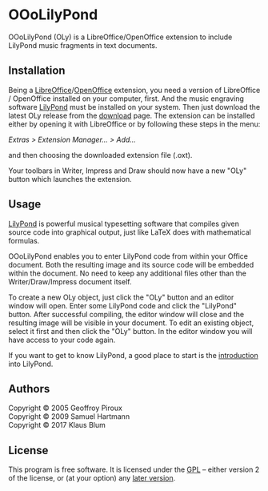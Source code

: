 # OOoLilyPond

OOoLilyPond (OLy) is a LibreOffice/OpenOffice extension to include LilyPond music fragments in text documents.

## Installation

Being a [LibreOffice]/[OpenOffice] extension, you need a version of LibreOffice / OpenOffice installed on your computer, first. And the music engraving software [LilyPond] must be installed on your system. Then just download the latest OLy release from the [download] page. The extension can be installed either by opening it with LibreOffice or by following these steps in the menu:

*Extras > Extension Manager… > Add…*

and then choosing the downloaded extension file (.oxt).

Your toolbars in Writer, Impress and Draw should now have a new "OLy" button which launches the extension.

## Usage

[LilyPond] is powerful musical typesetting software that compiles given source code into graphical output, just like LaTeX does with mathematical formulas. 

OOoLilyPond enables you to enter LilyPond code from within your Office document. Both the resulting image and its source code will be embedded within the document. 
No need to keep any additional files other than the Writer/Draw/Impress document itself.

To create a new OLy object, just click the "OLy" button and an editor window will open. Enter some LilyPond code and click the "LilyPond" button. After successful compiling, the editor window will close and the resulting image will be visible in your document.  
To edit an existing object, select it first and then click the "OLy" button. In the editor window you will have access to your code again.

If you want to get to know LilyPond, a good place to start is the [introduction] into LilyPond.

[LibreOffice]: http://libreoffice.org/
[OpenOffice]: http://www.openoffice.org/
[LilyPond]: http://lilypond.org
[download]: https://github.com/openlilylib/LO-ly/wiki/Downloads
[introduction]: http://lilypond.org/introduction.html

## Authors

Copyright © 2005 Geoffroy Piroux  
Copyright © 2009 Samuel Hartmann  
Copyright © 2017 Klaus Blum

## License

This program is free software. It is licensed under the [GPL] – either version 2 of the license, or (at your option) any [later version].

[GPL]: https://www.gnu.org/licenses/gpl-2.0.html "GPL2"
[later version]: https://www.gnu.org/licenses/gpl.html "GPL3"
